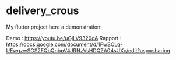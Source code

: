 # delivery_crous

My flutter project here a demonstration:

Demo : https://youtu.be/uGjLV9320oA
Rapport : https://docs.google.com/document/d/1FwBCLq-UEwgzwSGS2FQbQnbpV4JRNzVsHDQZA04sUXc/edit?usp=sharing
